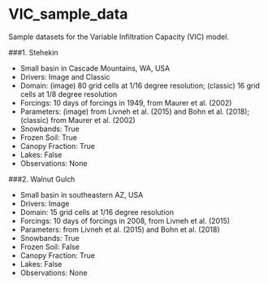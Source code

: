 # VIC_sample_data
Sample datasets for the Variable Infiltration Capacity (VIC) model.

###1. Stehekin

- Small basin in Cascade Mountains, WA, USA
- Drivers: Image and Classic
- Domain: (image) 80 grid cells at 1/16 degree resolution; (classic) 16 grid cells at 1/8 degree resolution
- Forcings: 10 days of forcings in 1949, from Maurer et al. (2002)
- Parameters: (image) from Livneh et al. (2015) and Bohn et al. (2018); (classic) from Maurer et al. (2002)
- Snowbands: True
- Frozen Soil: True
- Canopy Fraction: True
- Lakes: False
- Observations: None

###2. Walnut Gulch

- Small basin in southeastern AZ, USA
- Drivers: Image
- Domain: 15 grid cells at 1/16 degree resolution
- Forcings: 10 days of forcings in 2008, from Livneh et al. (2015)
- Parameters: from Livneh et al. (2015) and Bohn et al. (2018)
- Snowbands: True
- Frozen Soil: False
- Canopy Fraction: True
- Lakes: False
- Observations: None

